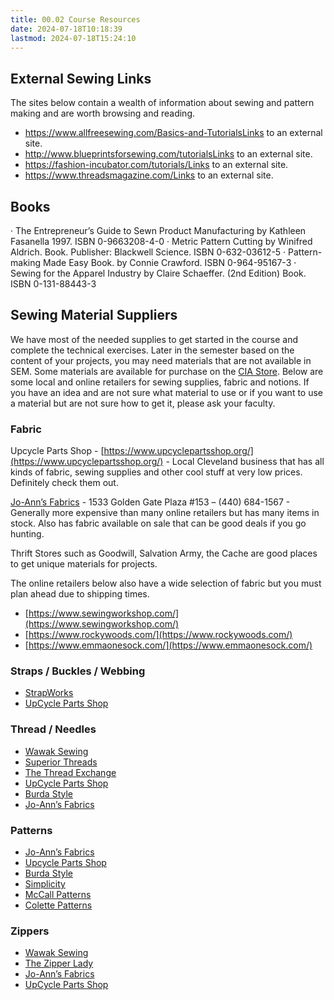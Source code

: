 ```yaml
---
title: 00.02 Course Resources
date: 2024-07-18T10:18:39
lastmod: 2024-07-18T15:24:10
---
```


## External Sewing Links

The sites below contain a wealth of information about sewing and pattern making and are worth browsing and reading.

- https://www.allfreesewing.com/Basics-and-TutorialsLinks to an external site.
- http://www.blueprintsforsewing.com/tutorialsLinks to an external site.
- https://fashion-incubator.com/tutorials/Links to an external site.
- https://www.threadsmagazine.com/Links to an external site.

## Books

· The Entrepreneur’s Guide to Sewn Product Manufacturing by Kathleen Fasanella 1997. ISBN 0-9663208-4-0
· Metric Pattern Cutting by Winifred Aldrich. Book. Publisher: Blackwell Science. ISBN 0-632-03612-5
· Pattern-making Made Easy Book. by Connie Crawford. ISBN 0-964-95167-3
· Sewing for the Apparel Industry by Claire Schaeffer. (2nd Edition) Book. ISBN 0-131-88443-3

## Sewing Material Suppliers

We have most of the needed supplies to get started in the course and complete the technical exercises. Later in the semester based on the content of your projects, you may need materials that are not available in SEM. Some materials are available for purchase on the [CIA Store](https://my.cia.edu/ICS/Departments/CIA_Store/Sculpture__Expanded_Media/). Below are some local and online retailers for sewing supplies, fabric and notions. If you have an idea and are not sure what material to use or if you want to use a material but are not sure how to get it, please ask your faculty.

### Fabric

Upcycle Parts Shop - [https://www.upcyclepartsshop.org/](https://www.upcyclepartsshop.org/) - Local Cleveland business that has all kinds of fabric, sewing supplies and other cool stuff at very low prices. Definitely check them out.

[Jo-Ann’s Fabrics](https://www.joann.com/) - 1533 Golden Gate Plaza #153 – (440) 684-1567 - Generally more expensive than many online retailers but has many items in stock. Also has fabric available on sale that can be good deals if you go hunting.

Thrift Stores such as Goodwill, Salvation Army, the Cache are good places to get unique materials for projects.

The online retailers below also have a wide selection of fabric but you must plan ahead due to shipping times.

- [https://www.sewingworkshop.com/](https://www.sewingworkshop.com/)
- [https://www.rockywoods.com/](https://www.rockywoods.com/)
- [https://www.emmaonesock.com/](https://www.emmaonesock.com/)

### Straps / Buckles / Webbing

- [StrapWorks](https://www.strapworks.com/)
- [UpCycle Parts Shop](https://www.upcyclepartsshop.org/)

### Thread / Needles

- [Wawak Sewing](https://www.superiorthreads.com/)
- [Superior Threads](https://www.superiorthreads.com/)
- [The Thread Exchange](https://www.thethreadexchange.com/)
- [UpCycle Parts Shop](https://www.upcyclepartsshop.org/)
- [Burda Style](https://www.burdastyle.com/)
- [Jo-Ann’s Fabrics](https://www.joann.com/)

### Patterns

- [Jo-Ann’s Fabrics](https://www.joann.com/)
- [Upcycle Parts Shop](https://www.upcyclepartsshop.org/)
- [Burda Style](https://www.burdastyle.com/)
- [Simplicity](https://www.simplicity.com/)
- [McCall Patterns](https://mccallpattern.mccall.com/)
- [Colette Patterns](https://www.colettepatterns.com/)

### Zippers

- [Wawak Sewing](https://www.superiorthreads.com/)
- [The Zipper Lady](https://www.thezipperlady.com/)
- [Jo-Ann’s Fabrics](https://www.joann.com/)
- [UpCycle Parts Shop](https://www.upcyclepartsshop.org/)
